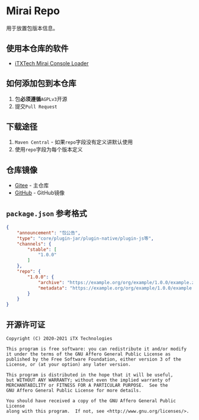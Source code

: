 # Mirai Repo

用于放置包版本信息。

## 使用本仓库的软件

* [iTXTech Mirai Console Loader](https://github.com/iTXTech/mirai-console-loader)

## 如何添加包到本仓库

1. 包**必须遵循**`AGPLv3`开源
1. 提交`Pull Request`

## 下载途径

1. `Maven Central` - 如果`repo`字段没有定义讲默认使用
1. 使用`repo`字段为每个版本定义

## 仓库镜像

* [Gitee](https://gitee.com/peratx/mirai-repo) - 主仓库
* [GitHub](https://github.com/project-mirai/mirai-repo-mirror) - GitHub镜像

## `package.json` 参考格式

```json
{
    "announcement": "包公告",
    "type": "core/plugin-jar/plugin-native/plugin-js等",
    "channels": {
        "stable": [
            "1.0.0"
        ]
    },
    "repo": {
        "1.0.0": {
            "archive": "https://example.org/org/example/1.0.0/example.zip",
            "metadata": "https://example.org/org/example/1.0.0/example.metadata"
        }
    }
}
```


## 开源许可证

    Copyright (C) 2020-2021 iTX Technologies

    This program is free software: you can redistribute it and/or modify
    it under the terms of the GNU Affero General Public License as
    published by the Free Software Foundation, either version 3 of the
    License, or (at your option) any later version.

    This program is distributed in the hope that it will be useful,
    but WITHOUT ANY WARRANTY; without even the implied warranty of
    MERCHANTABILITY or FITNESS FOR A PARTICULAR PURPOSE.  See the
    GNU Affero General Public License for more details.

    You should have received a copy of the GNU Affero General Public License
    along with this program.  If not, see <http://www.gnu.org/licenses/>.
